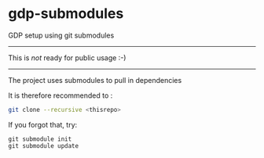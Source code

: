 # gdp-submodules
GDP setup using git submodules

--- 

This is *not* ready for public usage :-)

---- 

The project uses submodules to pull in dependencies

It is therefore recommended to :

```bash
git clone --recursive <thisrepo>
```

If you forgot that, try:
```
git submodule init
git submodule update
```
